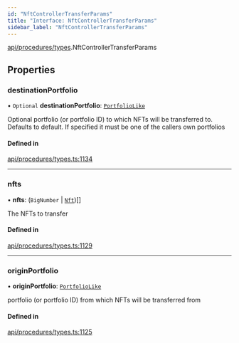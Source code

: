 ```yaml
---
id: "NftControllerTransferParams"
title: "Interface: NftControllerTransferParams"
sidebar_label: "NftControllerTransferParams"
---
```


[api/procedures/types](../../../../../modules/API/Procedures/Types/Types.md).NftControllerTransferParams

## Properties

### destinationPortfolio

• `Optional` **destinationPortfolio**: [`PortfolioLike`](../../../../../modules/API/Entities/Types/Types.md#portfoliolike)

Optional portfolio (or portfolio ID) to which NFTs will be transferred to. Defaults to default. If specified it must be one of the callers own portfolios

#### Defined in

[api/procedures/types.ts:1134](https://github.com/PolymeshAssociation/polymesh-sdk/blob/5b946f904/src/api/procedures/types.ts#L1134)

___

### nfts

• **nfts**: (`BigNumber` \| [`Nft`](../../../../../classes/API/Entities/Asset/NonFungible/Nft/Nft.md))[]

The NFTs to transfer

#### Defined in

[api/procedures/types.ts:1129](https://github.com/PolymeshAssociation/polymesh-sdk/blob/5b946f904/src/api/procedures/types.ts#L1129)

___

### originPortfolio

• **originPortfolio**: [`PortfolioLike`](../../../../../modules/API/Entities/Types/Types.md#portfoliolike)

portfolio (or portfolio ID) from which NFTs will be transferred from

#### Defined in

[api/procedures/types.ts:1125](https://github.com/PolymeshAssociation/polymesh-sdk/blob/5b946f904/src/api/procedures/types.ts#L1125)
